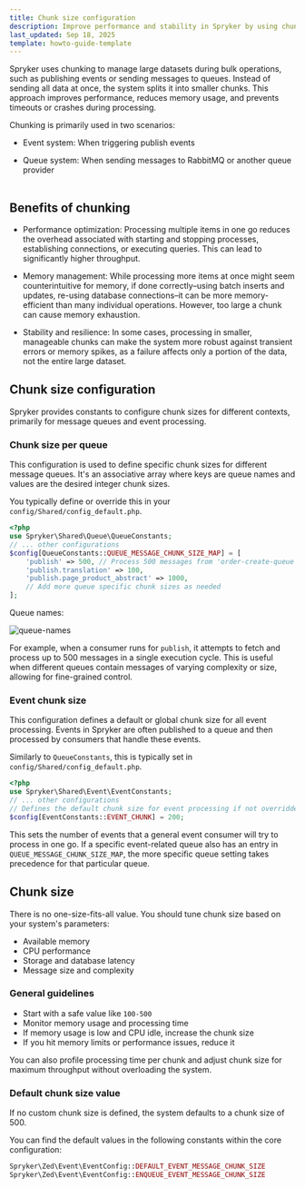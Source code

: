 ```yaml
---
title: Chunk size configuration
description: Improve performance and stability in Spryker by using chunking for bulk operations. Configure chunk sizes for events and queues to optimize memory use, throughput, and resilience.
last_updated: Sep 18, 2025
template: howto-guide-template
---
```



Spryker uses chunking to manage large datasets during bulk operations, such as publishing events or sending messages to queues. Instead of sending all data at once, the system splits it into smaller chunks. This approach improves performance, reduces memory usage, and prevents timeouts or crashes during processing.

Chunking is primarily used in two scenarios:

- Event system: When triggering publish events

- Queue system: When sending messages to RabbitMQ or another queue provider


<!-- draw.io diagram -->
<div class="mxgraph" style="max-width:100%;border:1px solid transparent;" data-mxgraph="{&quot;highlight&quot;:&quot;#0000ff&quot;,&quot;nav&quot;:true,&quot;resize&quot;:true,&quot;dark-mode&quot;:&quot;auto&quot;,&quot;toolbar&quot;:&quot;zoom layers tags lightbox&quot;,&quot;edit&quot;:&quot;_blank&quot;,&quot;xml&quot;:&quot;&lt;mxfile host=\&quot;ac.draw.io\&quot; agent=\&quot;Mozilla/5.0 (Macintosh; Intel Mac OS X 10_15_7) AppleWebKit/537.36 (KHTML, like Gecko) Chrome/140.0.0.0 Safari/537.36\&quot; version=\&quot;28.2.3\&quot;&gt;\n  &lt;diagram id=\&quot;OwtX2WE343LPe51k21Z6\&quot; name=\&quot;Page-1\&quot;&gt;\n    &lt;mxGraphModel dx=\&quot;1239\&quot; dy=\&quot;15\&quot; grid=\&quot;1\&quot; gridSize=\&quot;10\&quot; guides=\&quot;1\&quot; tooltips=\&quot;1\&quot; connect=\&quot;1\&quot; arrows=\&quot;1\&quot; fold=\&quot;1\&quot; page=\&quot;1\&quot; pageScale=\&quot;1\&quot; pageWidth=\&quot;827\&quot; pageHeight=\&quot;1169\&quot; math=\&quot;0\&quot; shadow=\&quot;0\&quot;&gt;\n      &lt;root&gt;\n        &lt;mxCell id=\&quot;0\&quot; /&gt;\n        &lt;mxCell id=\&quot;1\&quot; parent=\&quot;0\&quot; /&gt;\n        &lt;mxCell id=\&quot;dQrSTI_mmpNdN6wkRnZ8-1\&quot; value=\&quot;\&quot; style=\&quot;rounded=0;whiteSpace=wrap;html=1;strokeColor=#33CCA6;\&quot; parent=\&quot;1\&quot; vertex=\&quot;1\&quot;&gt;\n          &lt;mxGeometry x=\&quot;830\&quot; y=\&quot;1542.75\&quot; width=\&quot;820\&quot; height=\&quot;235.51\&quot; as=\&quot;geometry\&quot; /&gt;\n        &lt;/mxCell&gt;\n        &lt;mxCell id=\&quot;dQrSTI_mmpNdN6wkRnZ8-2\&quot; value=\&quot;\&quot; style=\&quot;shape=cylinder3;whiteSpace=wrap;html=1;boundedLbl=1;backgroundOutline=1;size=15;rotation=90;fillColor=#33CCA6;opacity=40;\&quot; parent=\&quot;1\&quot; vertex=\&quot;1\&quot;&gt;\n          &lt;mxGeometry x=\&quot;996.7699999999999\&quot; y=\&quot;1460\&quot; width=\&quot;118.32\&quot; height=\&quot;416.08\&quot; as=\&quot;geometry\&quot; /&gt;\n        &lt;/mxCell&gt;\n        &lt;mxCell id=\&quot;dQrSTI_mmpNdN6wkRnZ8-3\&quot; value=\&quot;\&quot; style=\&quot;rounded=0;whiteSpace=wrap;html=1;dashed=1;fillColor=default;opacity=50;\&quot; parent=\&quot;1\&quot; vertex=\&quot;1\&quot;&gt;\n          &lt;mxGeometry x=\&quot;1051.1099999999997\&quot; y=\&quot;1629.73\&quot; width=\&quot;162.89\&quot; height=\&quot;80\&quot; as=\&quot;geometry\&quot; /&gt;\n        &lt;/mxCell&gt;\n        &lt;mxCell id=\&quot;dQrSTI_mmpNdN6wkRnZ8-4\&quot; value=\&quot;Message\&quot; style=\&quot;rounded=1;whiteSpace=wrap;html=1;fillColor=#fff2cc;strokeColor=#d6b656;fontSize=10;\&quot; parent=\&quot;1\&quot; vertex=\&quot;1\&quot;&gt;\n          &lt;mxGeometry x=\&quot;1061.6099999999997\&quot; y=\&quot;1641.32\&quot; width=\&quot;62.89\&quot; height=\&quot;60\&quot; as=\&quot;geometry\&quot; /&gt;\n        &lt;/mxCell&gt;\n        &lt;mxCell id=\&quot;dQrSTI_mmpNdN6wkRnZ8-5\&quot; value=\&quot;&amp;lt;font style=&amp;quot;font-size: 10px;&amp;quot;&amp;gt;Message&amp;lt;/font&amp;gt;\&quot; style=\&quot;rounded=1;whiteSpace=wrap;html=1;fillColor=#fff2cc;strokeColor=#d6b656;fontSize=10;\&quot; parent=\&quot;1\&quot; vertex=\&quot;1\&quot;&gt;\n          &lt;mxGeometry x=\&quot;1140.6099999999997\&quot; y=\&quot;1641.32\&quot; width=\&quot;62.89\&quot; height=\&quot;60\&quot; as=\&quot;geometry\&quot; /&gt;\n        &lt;/mxCell&gt;\n        &lt;mxCell id=\&quot;dQrSTI_mmpNdN6wkRnZ8-6\&quot; value=\&quot;Message\&quot; style=\&quot;rounded=1;whiteSpace=wrap;html=1;fillColor=#fff2cc;strokeColor=#d6b656;fontSize=10;\&quot; parent=\&quot;1\&quot; vertex=\&quot;1\&quot;&gt;\n          &lt;mxGeometry x=\&quot;953.9999999999999\&quot; y=\&quot;1641.32\&quot; width=\&quot;62.89\&quot; height=\&quot;60\&quot; as=\&quot;geometry\&quot; /&gt;\n        &lt;/mxCell&gt;\n        &lt;mxCell id=\&quot;dQrSTI_mmpNdN6wkRnZ8-7\&quot; value=\&quot;Message\&quot; style=\&quot;rounded=1;whiteSpace=wrap;html=1;fillColor=#fff2cc;strokeColor=#d6b656;fontSize=10;\&quot; parent=\&quot;1\&quot; vertex=\&quot;1\&quot;&gt;\n          &lt;mxGeometry x=\&quot;865.9999999999999\&quot; y=\&quot;1641.32\&quot; width=\&quot;62.89\&quot; height=\&quot;60\&quot; as=\&quot;geometry\&quot; /&gt;\n        &lt;/mxCell&gt;\n        &lt;mxCell id=\&quot;dQrSTI_mmpNdN6wkRnZ8-8\&quot; value=\&quot;\&quot; style=\&quot;verticalLabelPosition=bottom;shadow=0;dashed=1;align=center;html=1;verticalAlign=top;strokeWidth=3;shape=mxgraph.mockup.markup.line;strokeColor=#FFFFFF;rotation=90;\&quot; parent=\&quot;1\&quot; vertex=\&quot;1\&quot;&gt;\n          &lt;mxGeometry x=\&quot;883.1899999999999\&quot; y=\&quot;1660.3600000000001\&quot; width=\&quot;121.27\&quot; height=\&quot;20\&quot; as=\&quot;geometry\&quot; /&gt;\n        &lt;/mxCell&gt;\n        &lt;mxCell id=\&quot;dQrSTI_mmpNdN6wkRnZ8-9\&quot; value=\&quot;\&quot; style=\&quot;verticalLabelPosition=bottom;shadow=0;dashed=1;align=center;html=1;verticalAlign=top;strokeWidth=3;shape=mxgraph.mockup.markup.line;strokeColor=#FFFFFF;rotation=90;\&quot; parent=\&quot;1\&quot; vertex=\&quot;1\&quot;&gt;\n          &lt;mxGeometry x=\&quot;972.16\&quot; y=\&quot;1658.4\&quot; width=\&quot;117.32\&quot; height=\&quot;20\&quot; as=\&quot;geometry\&quot; /&gt;\n        &lt;/mxCell&gt;\n        &lt;mxCell id=\&quot;dQrSTI_mmpNdN6wkRnZ8-10\&quot; value=\&quot;&amp;lt;font style=&amp;quot;font-size: 10px;&amp;quot;&amp;gt;&amp;lt;b&amp;gt;Chunk&amp;lt;/b&amp;gt;&amp;lt;/font&amp;gt;\&quot; style=\&quot;text;html=1;strokeColor=none;fillColor=none;align=center;verticalAlign=middle;whiteSpace=wrap;rounded=0;\&quot; parent=\&quot;1\&quot; vertex=\&quot;1\&quot;&gt;\n          &lt;mxGeometry x=\&quot;1101.85\&quot; y=\&quot;1605.73\&quot; width=\&quot;60\&quot; height=\&quot;30\&quot; as=\&quot;geometry\&quot; /&gt;\n        &lt;/mxCell&gt;\n        &lt;mxCell id=\&quot;dQrSTI_mmpNdN6wkRnZ8-11\&quot; value=\&quot;&amp;lt;font style=&amp;quot;font-size: 10px;&amp;quot;&amp;gt;&amp;lt;span&amp;gt;Message Queue&amp;lt;/span&amp;gt;&amp;lt;/font&amp;gt;\&quot; style=\&quot;text;html=1;strokeColor=none;fillColor=none;align=center;verticalAlign=middle;whiteSpace=wrap;rounded=0;fontStyle=0\&quot; parent=\&quot;1\&quot; vertex=\&quot;1\&quot;&gt;\n          &lt;mxGeometry x=\&quot;987.9999999999999\&quot; y=\&quot;1581.68\&quot; width=\&quot;110\&quot; height=\&quot;30\&quot; as=\&quot;geometry\&quot; /&gt;\n        &lt;/mxCell&gt;\n        &lt;mxCell id=\&quot;dQrSTI_mmpNdN6wkRnZ8-12\&quot; style=\&quot;edgeStyle=orthogonalEdgeStyle;rounded=0;orthogonalLoop=1;jettySize=auto;html=1;entryX=0;entryY=0.5;entryDx=0;entryDy=0;endArrow=classicThin;endFill=1;exitX=0.455;exitY=0;exitDx=0;exitDy=0;exitPerimeter=0;\&quot; parent=\&quot;1\&quot; source=\&quot;dQrSTI_mmpNdN6wkRnZ8-2\&quot; target=\&quot;dQrSTI_mmpNdN6wkRnZ8-15\&quot; edge=\&quot;1\&quot;&gt;\n          &lt;mxGeometry relative=\&quot;1\&quot; as=\&quot;geometry\&quot;&gt;\n            &lt;mxPoint x=\&quot;1275.7199999999998\&quot; y=\&quot;1663.33\&quot; as=\&quot;sourcePoint\&quot; /&gt;\n            &lt;mxPoint x=\&quot;1330.7199999999998\&quot; y=\&quot;1663.33\&quot; as=\&quot;targetPoint\&quot; /&gt;\n          &lt;/mxGeometry&gt;\n        &lt;/mxCell&gt;\n        &lt;mxCell id=\&quot;dQrSTI_mmpNdN6wkRnZ8-13\&quot; style=\&quot;edgeStyle=orthogonalEdgeStyle;rounded=0;orthogonalLoop=1;jettySize=auto;html=1;endArrow=classicThin;endFill=1;exitX=0.991;exitY=0.422;exitDx=0;exitDy=0;exitPerimeter=0;\&quot; parent=\&quot;1\&quot; edge=\&quot;1\&quot;&gt;\n          &lt;mxGeometry relative=\&quot;1\&quot; as=\&quot;geometry\&quot;&gt;\n            &lt;mxPoint x=\&quot;1477.23\&quot; y=\&quot;1650.27\&quot; as=\&quot;sourcePoint\&quot; /&gt;\n            &lt;mxPoint x=\&quot;1543.8899999999999\&quot; y=\&quot;1649.75\&quot; as=\&quot;targetPoint\&quot; /&gt;\n            &lt;Array as=\&quot;points\&quot;&gt;\n              &lt;mxPoint x=\&quot;1543.8899999999999\&quot; y=\&quot;1650.75\&quot; /&gt;\n            &lt;/Array&gt;\n          &lt;/mxGeometry&gt;\n        &lt;/mxCell&gt;\n        &lt;mxCell id=\&quot;dQrSTI_mmpNdN6wkRnZ8-14\&quot; value=\&quot;&amp;lt;font style=&amp;quot;&amp;quot;&amp;gt;&amp;lt;br&amp;gt;&amp;lt;font style=&amp;quot;font-size: 8px;&amp;quot;&amp;gt;Database&amp;lt;/font&amp;gt;&amp;lt;/font&amp;gt;\&quot; style=\&quot;strokeWidth=2;html=1;shape=mxgraph.flowchart.database;whiteSpace=wrap;fillColor=#33CCA6;strokeColor=#FFFFFF;fontColor=#000000;\&quot; parent=\&quot;1\&quot; vertex=\&quot;1\&quot;&gt;\n          &lt;mxGeometry x=\&quot;1566.8899999999999\&quot; y=\&quot;1624.75\&quot; width=\&quot;55\&quot; height=\&quot;70\&quot; as=\&quot;geometry\&quot; /&gt;\n        &lt;/mxCell&gt;\n        &lt;mxCell id=\&quot;dQrSTI_mmpNdN6wkRnZ8-15\&quot; value=\&quot;\&quot; style=\&quot;rounded=0;whiteSpace=wrap;html=1;fillColor=#dae8fc;strokeColor=#6c8ebf;\&quot; parent=\&quot;1\&quot; vertex=\&quot;1\&quot;&gt;\n          &lt;mxGeometry x=\&quot;1338.31\&quot; y=\&quot;1582.75\&quot; width=\&quot;120\&quot; height=\&quot;160\&quot; as=\&quot;geometry\&quot; /&gt;\n        &lt;/mxCell&gt;\n        &lt;mxCell id=\&quot;dQrSTI_mmpNdN6wkRnZ8-16\&quot; value=\&quot;&amp;lt;font style=&amp;quot;font-size: 10px;&amp;quot;&amp;gt;Chunk&amp;lt;/font&amp;gt;\&quot; style=\&quot;text;html=1;strokeColor=none;fillColor=none;align=center;verticalAlign=middle;whiteSpace=wrap;rounded=0;\&quot; parent=\&quot;1\&quot; vertex=\&quot;1\&quot;&gt;\n          &lt;mxGeometry x=\&quot;1268.8899999999999\&quot; y=\&quot;1637.75\&quot; width=\&quot;60\&quot; height=\&quot;30\&quot; as=\&quot;geometry\&quot; /&gt;\n        &lt;/mxCell&gt;\n        &lt;mxCell id=\&quot;dQrSTI_mmpNdN6wkRnZ8-17\&quot; value=\&quot;&amp;lt;font style=&amp;quot;font-size: 10px;&amp;quot;&amp;gt;DB Transactions&amp;lt;/font&amp;gt;\&quot; style=\&quot;text;html=1;strokeColor=none;fillColor=none;align=center;verticalAlign=middle;whiteSpace=wrap;rounded=0;\&quot; parent=\&quot;1\&quot; vertex=\&quot;1\&quot;&gt;\n          &lt;mxGeometry x=\&quot;1480.2199999999998\&quot; y=\&quot;1607.75\&quot; width=\&quot;60\&quot; height=\&quot;30\&quot; as=\&quot;geometry\&quot; /&gt;\n        &lt;/mxCell&gt;\n        &lt;mxCell id=\&quot;dQrSTI_mmpNdN6wkRnZ8-18\&quot; value=\&quot;&amp;lt;font style=&amp;quot;font-size: 10px;&amp;quot;&amp;gt;Message&amp;lt;/font&amp;gt;\&quot; style=\&quot;rounded=1;whiteSpace=wrap;html=1;fillColor=#fff2cc;strokeColor=#d6b656;fontSize=10;\&quot; parent=\&quot;1\&quot; vertex=\&quot;1\&quot;&gt;\n          &lt;mxGeometry x=\&quot;1366.1099999999997\&quot; y=\&quot;1596.73\&quot; width=\&quot;62.89\&quot; height=\&quot;60\&quot; as=\&quot;geometry\&quot; /&gt;\n        &lt;/mxCell&gt;\n        &lt;mxCell id=\&quot;dQrSTI_mmpNdN6wkRnZ8-19\&quot; value=\&quot;&amp;lt;font style=&amp;quot;font-size: 10px;&amp;quot;&amp;gt;Message&amp;lt;/font&amp;gt;\&quot; style=\&quot;rounded=1;whiteSpace=wrap;html=1;fillColor=#fff2cc;strokeColor=#d6b656;fontSize=10;\&quot; parent=\&quot;1\&quot; vertex=\&quot;1\&quot;&gt;\n          &lt;mxGeometry x=\&quot;1366.87\&quot; y=\&quot;1669.26\&quot; width=\&quot;62.89\&quot; height=\&quot;60\&quot; as=\&quot;geometry\&quot; /&gt;\n        &lt;/mxCell&gt;\n        &lt;mxCell id=\&quot;dQrSTI_mmpNdN6wkRnZ8-20\&quot; value=\&quot;&amp;lt;font style=&amp;quot;font-size: 10px;&amp;quot;&amp;gt;&amp;lt;span&amp;gt;Processing&amp;lt;/span&amp;gt;&amp;lt;/font&amp;gt;\&quot; style=\&quot;text;html=1;strokeColor=none;fillColor=none;align=center;verticalAlign=middle;whiteSpace=wrap;rounded=0;fontStyle=0\&quot; parent=\&quot;1\&quot; vertex=\&quot;1\&quot;&gt;\n          &lt;mxGeometry x=\&quot;1343.31\&quot; y=\&quot;1555.7\&quot; width=\&quot;110\&quot; height=\&quot;30\&quot; as=\&quot;geometry\&quot; /&gt;\n        &lt;/mxCell&gt;\n        &lt;mxCell id=\&quot;dQrSTI_mmpNdN6wkRnZ8-21\&quot; style=\&quot;edgeStyle=orthogonalEdgeStyle;rounded=0;orthogonalLoop=1;jettySize=auto;html=1;endArrow=classicThin;endFill=1;exitX=0.991;exitY=0.422;exitDx=0;exitDy=0;exitPerimeter=0;\&quot; parent=\&quot;1\&quot; edge=\&quot;1\&quot;&gt;\n          &lt;mxGeometry relative=\&quot;1\&quot; as=\&quot;geometry\&quot;&gt;\n            &lt;mxPoint x=\&quot;1477.23\&quot; y=\&quot;1670.27\&quot; as=\&quot;sourcePoint\&quot; /&gt;\n            &lt;mxPoint x=\&quot;1543.8899999999999\&quot; y=\&quot;1669.75\&quot; as=\&quot;targetPoint\&quot; /&gt;\n            &lt;Array as=\&quot;points\&quot;&gt;\n              &lt;mxPoint x=\&quot;1543.8899999999999\&quot; y=\&quot;1670.75\&quot; /&gt;\n            &lt;/Array&gt;\n          &lt;/mxGeometry&gt;\n        &lt;/mxCell&gt;\n      &lt;/root&gt;\n    &lt;/mxGraphModel&gt;\n  &lt;/diagram&gt;\n&lt;/mxfile&gt;\n&quot;}"></div>
<script type="text/javascript" src="https://viewer.diagrams.net/js/viewer-static.min.js"></script>


 
## Benefits of chunking

- Performance optimization: Processing multiple items in one go reduces the overhead associated with starting and stopping processes, establishing connections, or executing queries. This can lead to significantly higher throughput.

- Memory management: While processing more items at once might seem counterintuitive for memory, if done correctly–using batch inserts and updates, re-using database connections–it can be more memory-efficient than many individual operations. However, too large a chunk can cause memory exhaustion.

- Stability and resilience: In some cases, processing in smaller, manageable chunks can make the system more robust against transient errors or memory spikes, as a failure affects only a portion of the data, not the entire large dataset.


## Chunk size configuration

Spryker provides constants to configure chunk sizes for different contexts, primarily for message queues and event processing.

### Chunk size per queue

This configuration is used to define specific chunk sizes for different message queues. It's an associative array where keys are queue names and values are the desired integer chunk sizes.

You typically define or override this in your `config/Shared/config_default.php`.


```php
<?php
use Spryker\Shared\Queue\QueueConstants;
// ... other configurations
$config[QueueConstants::QUEUE_MESSAGE_CHUNK_SIZE_MAP] = [
    'publish' => 500, // Process 500 messages from 'order-create-queue' at once
    'publish.translation' => 100, 
    'publish.page_product_abstract' => 1000, 
    // Add more queue specific chunk sizes as needed
];
```

Queue names:


![queue-names](https://spryker.s3.eu-central-1.amazonaws.com/docs/dg/dev/backend-development/data-manipulation/data-publishing/configurartion/chunk-size-configuration.md/queue-names.png)

For example, when a consumer runs for `publish`, it attempts to fetch and process up to 500 messages in a single execution cycle. This is useful when different queues contain messages of varying complexity or size, allowing for fine-grained control.

### Event chunk size

This configuration defines a default or global chunk size for all event processing. Events in Spryker are often published to a queue and then processed by consumers that handle these events.

Similarly to `QueueConstants`, this is typically set in `config/Shared/config_default.php`.


```php
<?php
use Spryker\Shared\Event\EventConstants;
// ... other configurations
// Defines the default chunk size for event processing if not overridden by a specific queue config
$config[EventConstants::EVENT_CHUNK] = 200;
```

This sets the number of events that a general event consumer will try to process in one go. If a specific event-related queue also has an entry in `QUEUE_MESSAGE_CHUNK_SIZE_MAP`, the more specific queue setting takes precedence for that particular queue.

## Chunk size

There is no one-size-fits-all value. You should tune chunk size based on your system's parameters:

- Available memory
- CPU performance
- Storage and database latency
- Message size and complexity

### General guidelines

- Start with a safe value like `100-500`
- Monitor memory usage and processing time
- If memory usage is low and CPU idle, increase the chunk size
- If you hit memory limits or performance issues, reduce it

You can also profile processing time per chunk and adjust chunk size for maximum throughput without overloading the system.

### Default chunk size value

If no custom chunk size is defined, the system defaults to a chunk size of 500.

You can find the default values in the following constants within the core configuration:

```php
Spryker\Zed\Event\EventConfig::DEFAULT_EVENT_MESSAGE_CHUNK_SIZE
Spryker\Zed\Event\EventConfig::ENQUEUE_EVENT_MESSAGE_CHUNK_SIZE
```


